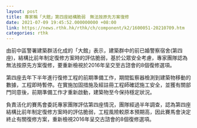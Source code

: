 ```yaml
---
layout: post
title: 專家稱「大館」第四座結構脆弱　無法按原先方案復修
date: 2021-07-09 19:45:52.000000000 +08:00
link: https://news.rthk.hk/rthk/ch/component/k2/1600051-20210709.htm
categories: rthk
---
```


由前中區警署建築群活化成的「大館」表示，建築群中的前已婚警察宿舍(第四座)，結構比前年制定復修方案時的評估脆弱，基於公眾安全考慮，專家團隊認為無法按原先方案復修，要重新檢視於2016年呈交至古諮會的8個復修選項。

第四座去年下半年進行復修工程的前期準備工作，期間監察器檢測到建築物移動的數據，工程即時暫停。在實施加固措施及經註冊工程師確認施工安全，並獲有關部門同意後，前期準備工作才重新啟動，建築物至今保持穩定狀況。

負責活化的賽馬會委託專家團隊評估第四座情況，團隊經過半年調查，認為第四座結構比前年制定復修方案時的評估脆弱，工程風險較原本預期高，因此賽馬會決定終止有關復修方案，重新檢視2016年呈交古諮會的8個復修選項。
